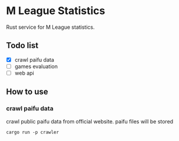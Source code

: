 # M League Statistics

Rust service for M League statistics.

## Todo list

- [x] crawl paifu data
- [ ] games evaluation
- [ ] web api

## How to use

### crawl paifu data

crawl public paifu data from official website. paifu files will be stored

```shell
cargo run -p crawler
```